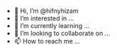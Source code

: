 - 👋 Hi, I’m @hifnyhizam
- 👀 I’m interested in ...
- 🌱 I’m currently learning ...
- 💞️ I’m looking to collaborate on ...
- 📫 How to reach me ...

<!---
hifnyhizam/hifnyhizam is a ✨ special ✨ repository because its `README.md` (this file) appears on your GitHub profile.
You can click the Preview link to take a look at your changes.
--->
